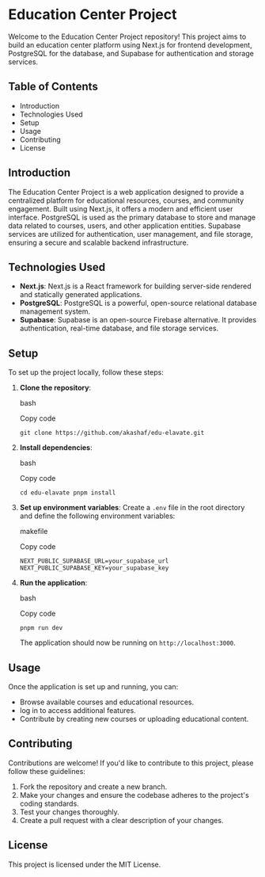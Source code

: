 
# Education Center Project

Welcome to the Education Center Project repository! This project aims to build an education center platform using Next.js for frontend development, PostgreSQL for the database, and Supabase for authentication and storage services.

## Table of Contents

-   Introduction
-   Technologies Used
-   Setup
-   Usage
-   Contributing
-   License

## Introduction

The Education Center Project is a web application designed to provide a centralized platform for educational resources, courses, and community engagement. Built using Next.js, it offers a modern and efficient user interface. PostgreSQL is used as the primary database to store and manage data related to courses, users, and other application entities. Supabase services are utilized for authentication, user management, and file storage, ensuring a secure and scalable backend infrastructure.

## Technologies Used

-   **Next.js**: Next.js is a React framework for building server-side rendered and statically generated applications.
-   **PostgreSQL**: PostgreSQL is a powerful, open-source relational database management system.
-   **Supabase**: Supabase is an open-source Firebase alternative. It provides authentication, real-time database, and file storage services.

## Setup

To set up the project locally, follow these steps:

1.  **Clone the repository**:
    
    bash
    
    Copy code
    
    `git clone https://github.com/akashaf/edu-elavate.git` 
    
2.  **Install dependencies**:
    
    bash
    
    Copy code
    
    `cd edu-elavate
    pnpm install` 
    
3.  **Set up environment variables**: Create a `.env` file in the root directory and define the following environment variables:
    
    makefile
    
    Copy code
    
    `NEXT_PUBLIC_SUPABASE_URL=your_supabase_url
    NEXT_PUBLIC_SUPABASE_KEY=your_supabase_key` 
    
4.  **Run the application**:
    
    bash
    
    Copy code
    
    `pnpm run dev` 
    
    The application should now be running on `http://localhost:3000`.

## Usage

Once the application is set up and running, you can:

-   Browse available courses and educational resources.
-   log in to access additional features.
-   Contribute by creating new courses or uploading educational content.

## Contributing

Contributions are welcome! If you'd like to contribute to this project, please follow these guidelines:

1.  Fork the repository and create a new branch.
2.  Make your changes and ensure the codebase adheres to the project's coding standards.
3.  Test your changes thoroughly.
4.  Create a pull request with a clear description of your changes.

## License

This project is licensed under the MIT License.